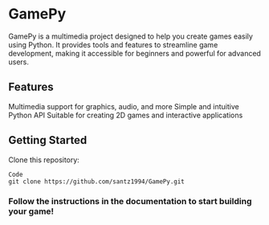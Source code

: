 # **GamePy**
GamePy is a multimedia project designed to help you create games easily using Python. It provides tools and features to streamline game development, making it accessible for beginners and powerful for advanced users.

## Features
Multimedia support for graphics, audio, and more
Simple and intuitive Python API
Suitable for creating 2D games and interactive applications

## Getting Started
Clone this repository:

```
Code
git clone https://github.com/santz1994/GamePy.git
```

### Follow the instructions in the documentation to start building your game!
